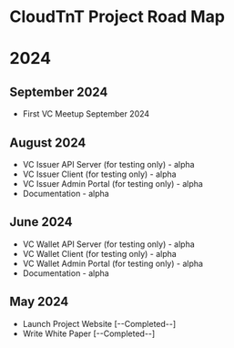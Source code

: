 # CloudTnT Project Road Map

# 2024

## September 2024

- First VC Meetup September 2024

## August 2024

- VC Issuer API Server (for testing only) - alpha
- VC Issuer Client (for testing only) - alpha
- VC Issuer Admin Portal (for testing only) - alpha
- Documentation - alpha

## June 2024

- VC Wallet API Server (for testing only) - alpha
- VC Wallet Client (for testing only) - alpha
- VC Wallet Admin Portal (for testing only) - alpha
- Documentation - alpha

## May 2024

- Launch Project Website [--Completed--]
- Write White Paper [--Completed--]